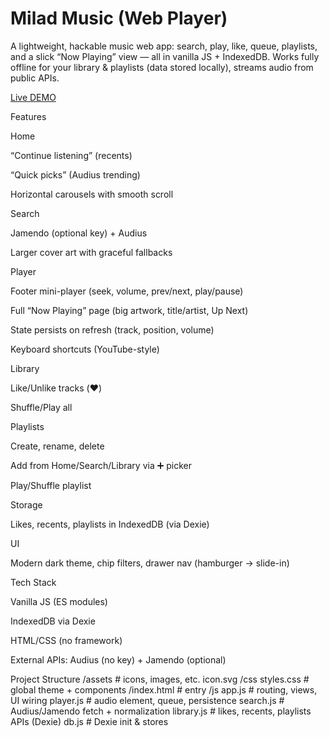 # Milad Music (Web Player)

A lightweight, hackable music web app: search, play, like, queue, playlists, and a slick “Now Playing” view — all in vanilla JS + IndexedDB. Works fully offline for your library & playlists (data stored locally), streams audio from public APIs.

[Live DEMO](https://miladmodasir.github.io/Musicapp/)

Features

Home

“Continue listening” (recents)

“Quick picks” (Audius trending)

Horizontal carousels with smooth scroll

Search

Jamendo (optional key) + Audius

Larger cover art with graceful fallbacks

Player

Footer mini-player (seek, volume, prev/next, play/pause)

Full “Now Playing” page (big artwork, title/artist, Up Next)

State persists on refresh (track, position, volume)

Keyboard shortcuts (YouTube-style)

Library

Like/Unlike tracks (❤️)

Shuffle/Play all

Playlists

Create, rename, delete

Add from Home/Search/Library via ➕ picker

Play/Shuffle playlist

Storage

Likes, recents, playlists in IndexedDB (via Dexie)

UI

Modern dark theme, chip filters, drawer nav (hamburger → slide-in)

Tech Stack

Vanilla JS (ES modules)

IndexedDB via Dexie

HTML/CSS (no framework)

External APIs: Audius (no key) + Jamendo (optional)

Project Structure
/assets            # icons, images, etc.
  icon.svg
/css
  styles.css       # global theme + components
/index.html        # entry
/js
  app.js           # routing, views, UI wiring
  player.js        # audio element, queue, persistence
  search.js        # Audius/Jamendo fetch + normalization
  library.js       # likes, recents, playlists APIs (Dexie)
  db.js            # Dexie init & stores
